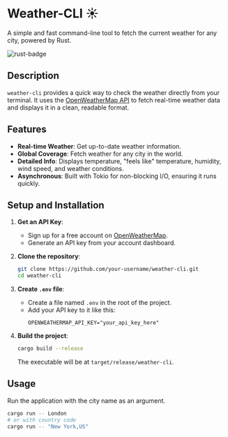 # Weather-CLI ☀️

A simple and fast command-line tool to fetch the current weather for any city, powered by Rust.

![rust-badge](https://img.shields.io/badge/language-Rust-orange.svg)

## Description

`weather-cli` provides a quick way to check the weather directly from your terminal. It uses the [OpenWeatherMap API](https://openweathermap.org/api) to fetch real-time weather data and displays it in a clean, readable format.

## Features

-   **Real-time Weather**: Get up-to-date weather information.
-   **Global Coverage**: Fetch weather for any city in the world.
-   **Detailed Info**: Displays temperature, "feels like" temperature, humidity, wind speed, and weather conditions.
-   **Asynchronous**: Built with Tokio for non-blocking I/O, ensuring it runs quickly.

## Setup and Installation

1.  **Get an API Key**:
    -   Sign up for a free account on [OpenWeatherMap](https://openweathermap.org/appid).
    -   Generate an API key from your account dashboard.

2.  **Clone the repository**:
    ```sh
    git clone https://github.com/your-username/weather-cli.git
    cd weather-cli
    ```

3.  **Create `.env` file**:
    -   Create a file named `.env` in the root of the project.
    -   Add your API key to it like this:
        ```
        OPENWEATHERMAP_API_KEY="your_api_key_here"
        ```

4.  **Build the project**:
    ```sh
    cargo build --release
    ```
    The executable will be at `target/release/weather-cli`.

## Usage

Run the application with the city name as an argument.

```sh
cargo run -- London
# or with country code
cargo run -- "New York,US"
